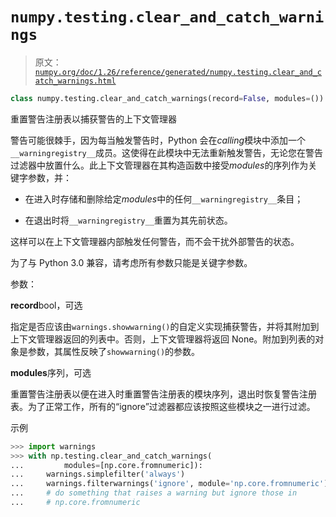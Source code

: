 # `numpy.testing.clear_and_catch_warnings`

> 原文：[`numpy.org/doc/1.26/reference/generated/numpy.testing.clear_and_catch_warnings.html`](https://numpy.org/doc/1.26/reference/generated/numpy.testing.clear_and_catch_warnings.html)

```py
class numpy.testing.clear_and_catch_warnings(record=False, modules=())
```

重置警告注册表以捕获警告的上下文管理器

警告可能很棘手，因为每当触发警告时，Python 会在*calling*模块中添加一个`__warningregistry__`成员。这使得在此模块中无法重新触发警告，无论您在警告过滤器中放置什么。此上下文管理器在其构造函数中接受*modules*的序列作为关键字参数，并：

+   在进入时存储和删除给定*modules*中的任何`__warningregistry__`条目；

+   在退出时将`__warningregistry__`重置为其先前状态。

这样可以在上下文管理器内部触发任何警告，而不会干扰外部警告的状态。

为了与 Python 3.0 兼容，请考虑所有参数只能是关键字参数。

参数：

**record**bool，可选

指定是否应该由`warnings.showwarning()`的自定义实现捕获警告，并将其附加到上下文管理器返回的列表中。否则，上下文管理器将返回 None。附加到列表的对象是参数，其属性反映了`showwarning()`的参数。

**modules**序列，可选

重置警告注册表以便在进入时重置警告注册表的模块序列，退出时恢复警告注册表。为了正常工作，所有的“ignore”过滤器都应该按照这些模块之一进行过滤。

示例

```py
>>> import warnings
>>> with np.testing.clear_and_catch_warnings(
...         modules=[np.core.fromnumeric]):
...     warnings.simplefilter('always')
...     warnings.filterwarnings('ignore', module='np.core.fromnumeric')
...     # do something that raises a warning but ignore those in
...     # np.core.fromnumeric 
```
